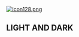 [![icon128.png](https://i.postimg.cc/J7pFtT8k/icon128.png)](https://postimg.cc/ThW04Jpd) 
## LIGHT AND DARK
